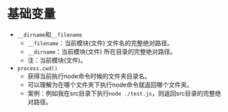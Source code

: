 # 基础变量
* `__dirname`和`__filename`
    - `__filename`：当前模块(文件) 文件名的完整绝对路径。
    - `__dirname`：当前模块(文件) 所在目录的完整绝对路径。
    - 注：当前模块(文件)。
* `process.cwd()`
    - 获得当前执行node命令时候的文件夹目录名。
    - 可以理解为在哪个文件夹下执行node命令就返回哪个文件夹。
    - 案例：例如我在src目录下执行`node ./test.js`，则返回src目录的完整绝对路径。
